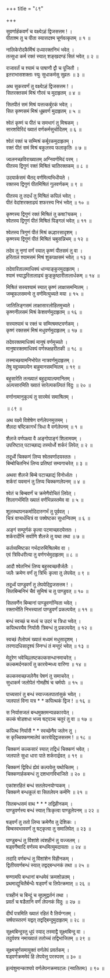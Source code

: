 +++
title = "८९"

+++
  
  
  
  
सुवर्णार्हकवर्णं च वक्ष्येऽहं द्विजसत्तम ! ।  
पीताश्म तु च पीता स्यात्तदश्म चूर्णवत्कृतम् ॥ १ ॥  
  
नालिकेरोदकैर्मिश्रं दध्यारक्तनिभं भवेत् ।  
तत्सुधा कर्म रक्तं स्यात् शङ्खदण्डं सितं भवेत् ॥ २ ॥  
  
राजावर्तं च श्यामं च पाषाणौ द्वौ च पूजितौ ।  
इतराभासशक्ताः स्युः सुधाकर्मसु सुव्रतः ॥ ३ ॥  
  
अथ सुकरवर्णं तु वक्ष्येऽहं द्विजसत्तम ! ।  
सितरक्तसमं मिश्रं गौरवं च मुदाहृतम् ॥ ४ ॥  
  
सितपीतं समं मिश्रं यत्तत्कर्बुरकं भवेत् ।  
सित कृष्णसमं मिश्रं धूम्रवर्ण मुदाहृतम् ॥ ५ ॥  
  
श्वेतं कृष्णं च पीतं च समभागं तु मिश्रकम् ।  
सारशविरिदं ख्यातं वर्णकर्मसुचोदितम् ॥ ६ ॥  
  
श्वेतं रक्तं च सम्मिश्रं कर्बूरकमुदाहृतम् ।  
रक्तं पीतं समं मिश्रं बकुलस्य फलाकृतिः ॥ ७ ॥  
  
ज्वलनच्छविराख्यातम् अग्निवर्णमिदं परम् ।  
पीतस्य द्विगुणं रक्तं मिश्रितं चातिरक्तकम् ॥ ८ ॥  
  
उदयार्कसमं चैतद् वर्णमित्यभिधीयते ।  
रक्तस्य द्विगुणं पीतमिश्रितं गुलवर्णकम् ॥ ९ ॥  
  
पीतस्य तु तदर्धं तु मिश्रितं कपिलं भवेत् ।  
पीतं वेदांशरक्ताढ्यं शफरस्य निभं भवेत् ॥ १० ॥  
  
कृष्णस्य द्विगुणं रक्तं मिश्रितं तु कषा?यकम् ।  
श्वेतस्य द्विगुणं पीतं मिश्रितं पिङ्गलं भवेत् ॥ ११ ॥  
  
श्वेतस्य त्रिगुणं पीतं मिश्रं कल्हारसादृशम् ।  
कृष्णस्य द्विगुणं पीतं मिश्रितं चबुसन्निभम् ॥ १२ ॥  
  
तदेव तु नृणां वर्णं स्यात् कृष्णं पीतसमं तु वा ।  
हरितालं श्यामसमं मिश्रं शुकपक्षसमं भवेत् ॥ १३ ॥  
  
तदेवारितालमाधिक्यं धान्याङ्कुरमुदाहृतम् ।  
श्यामं स्याद्धरितालाढ्यं कुङ्कुष्ठारीतालार्धकम् ॥ १४ ॥  
  
मिश्रितं सस्यश्यामं स्यात् कृष्णं लाक्षासमन्वितम् ।  
जम्बूफलसमन्वे तु वर्णमित्युच्यते मया ॥ १५ ॥  
  
जातिलिङ्गसमं लाक्षासारलोहितमुच्यते ।  
कृष्णनीलसमं मिश्रं केशवर्णमुदाहृतम् ॥ १६ ॥  
  
सस्यश्यामं च रक्तं च सम्मिश्रमष्टवर्णकम् ।  
कृष्णं रक्तसमं मिश्रं मधुवर्णमुदाहृतम् ॥ १७ ॥  
  
तदेवरक्तमाधिक्यं मानुषं वर्णमुच्यते ।  
मानुषारक्तमाधिक्यं वर्णरूक्षहरीतकी ॥ १८ ॥  
  
तस्माच्छयामनिभोपेत नात्रवर्णमुदाहृतम् ।  
तेषु यद्द्रव्यमल्पेन बाहुमानसमन्वितम् ॥ १९ ॥  
  
बहुसारेति तत्ख्यातं बहुद्रव्याल्पमानितम् ।  
अल्पसारमिति ख्यातं सारेल्पकल्पितं विदुः ॥ २० ॥  
  
वर्णानामानुकूल्यं तु सारमेवं समाश्रितम् ।  
  
॥ ८९ ॥  
  
  
  
  
अथ वक्ष्ये विशेषेण वर्णलेपनमुत्तमम् ।  
शैलदा षष्टिकागर्भं त्रिधा वै वर्णलेपनम् ॥ १ ॥  
  
शैलजे वर्णपक्ष्या वै अङ्गोपाङ्गं शिलामयम् ।  
उपरिष्टात् पटाच्छाद्य तस्योर्ध्वे शर्करं लिपेत् ॥ २ ॥  
  
तदूर्ध्वे चिक्कणं लिप्य श्वेतवर्णादयस्ततः ।  
बिम्बोचितनिभं लिप्य प्रतिष्ठां सम्यगाचरेत् ॥ ३ ॥  
  
अथवा शैलजे बिम्बे पटाच्छाद्यं विनोर्ध्वतः ।  
शर्करां यवमानं तु लिप्य चिक्कणलेपनम् ॥ ४ ॥  
  
श्वेतं च बिम्बवर्णं च क्रमेणैवोचितं लिपेत् ।  
शिलागर्भमिति ख्यातं वर्णभिन्नस्तमेव वा ॥ ५ ॥  
  
शूलस्थापनकर्मादिदारुगर्भं तु पूर्ववत् ।  
चित्रं वाप्यर्धचित्रं वा पक्वेष्टका सुधान्वितम् ॥ ६ ॥  
  
अङ्गं सम्पूर्णकं कृत्वा पटमाच्छादयेत्ततः ।  
शर्करादीनि सर्वाणि शैलजे तु यथा तथा ॥ ७ ॥  
  
कर्तव्यमिष्टका गर्भदारुमिश्रितमेव वा ।  
एवं त्रिविधरीत्या तु वर्णगर्भमुदाहृतम् ॥ ८ ॥  
  
आदौ श्वेतनिभं लिप्य बहुस्वच्छसैर्जलैः ।  
जलैः क्रमेण वर्णं तु त्रिभिः कृत्वा तु लेपयेत् ॥ ९ ॥  
  
तदूर्ध्वं पाण्डुवर्णं तु लेपयेद्द्विजसत्तम ! ।  
सितबिम्बनिभं चैवं सुमिश्रं च तु पाण्डुवत् ॥ १० ॥  
  
सितवर्णेन बिम्बानां पाण्डुवर्णान्विता भवेत् ।  
रक्ताभीति निभस्यातां पाण्डुवर्णं प्रकल्पयेत् ॥ ११ ॥  
  
बन्धं स्वच्छं च मध्यं च उदरं च त्रिधा भवेत् ।  
कपित्थस्यैव निर्यासैः त्रिबन्धं तु प्रकल्पयेत् ॥ १२ ॥  
  
स्वच्छं तैलोपमं ख्यातं मध्यमं मधुसादृशम् ।  
तरणादधिसादृश्यं स्निग्धं तं मन्तुरं भवेत् ॥ १३ ॥  
  
मेदुरेण भवेच्छ्लिष्टकल्कसन्धानमाचरेत् ।  
कल्कमर्दनकार्यं तु कारयेन्मध्य वारिणा ॥ १४ ॥  
  
कल्कस्वच्छजलेनैव पेषणं तु समाचरेत् ।  
सुधाकर्म जलोपेतं गोमहीषं च चर्मयोः ॥ १५ ॥  
  
पाच्यसारं तु बन्धं स्याज्जलपातांसुकं भवेत् ।  
जलपातं विना यत्र * * कपित्थकं द्विज ! ॥ १६ ॥  
  
स निर्यासजलं बन्धमुक्तमन्यन्नकारयेत् ।  
कल्कं षोडशधा भज्य षट्पञ्च चतुरं तु वा ॥ १७ ॥  
  
कपित्थ निर्यासै * * स्वच्छेनैव जलेन तु ।  
स कृच्चिक्कणमालेपं कारयेद्द्विजसत्तम ! ॥ १८ ॥  
  
चिक्कणं कल्कसारं स्यात् तद्विधं चिक्कणं भवेत् ।  
जलपाते सुधा धारा पाते शर्करार्द्रवत् ॥ १९ ॥  
  
चिक्कणं द्विविधं ह्येवं कल्पयेत्तु यथोचितम् ।  
चिक्कणार्हकबन्धं तु दशभागविभाजिते ॥ २० ॥  
  
एकांशरहितं बन्धं सतलेपनयोग्यकम् ।  
चिक्कणे बन्धकूलं वा सितलेपन कर्मणि ॥ २१ ॥  
  
सितबन्धसमं वाथ * * * तद्विहीनकम् ।  
पाण्डुवर्णस्य बन्धं स्यात् त्रिःकृत्वा पाण्डुलेपनम् ॥ २२ ॥  
  
षड्वर्णं तु ततो लिप्य क्रमेणैव तु देशिकः ।  
बिम्बस्वभाववर्णं तु षट्कृत्वा तु समालिपेत् ॥ २३ ॥  
  
पाण्डुबन्धं तु विंशांशे त्वंशहीनं तु यज्जलम् ।  
षड्वर्गेष्वादि वर्णस्य बन्धमित्युमदायताः ॥ २४ ॥  
  
तदादि वर्णबन्धं तु विंशांशेन विहीनकम् ।  
द्वितीयवर्णबन्धं स्यात् तद्वद्बन्धनकं तथा ॥ २५ ॥  
  
षण्णामपि बन्धानां बन्धमेवं क्रमशोन्नतम् ।  
प्रथमाद्युचितैर्बन्धैः षड्वर्णं च लिपेत्क्रमात् ॥ २६ ॥  
  
पत्रहीनं च बिन्दुं च सूपमुद्वर्तनं तथा ।  
प्रवर्तं च षडैतानि वर्णं लेपनकं विदुः ॥ २७ ॥  
  
दीर्घं पत्रमिति ख्यातं रहितं वै तिर्यग्गतम् ।  
सर्षपास्तरणं यद्वत् तद्वद्बिन्दुमुदाहृतम् ॥ २८ ॥  
  
सूक्ष्मबिन्दुस्तु धूपं स्याद् तस्माद्वै सूक्ष्मबिन्दु वा ।  
तदुर्वक्त्र नमाख्यातं ततोच्चं तद्विभाजितम् ॥ २९ ॥  
  
सूक्ष्मचूर्णसमायुक्तं वर्णलेपं प्रवर्तकम् ।  
षड्वर्णक्रममेवं हि लेपयेत्तु परस्परम् ॥ ३० ॥  
  
इत्यंशुमान्काश्यपे वर्णलेपनक्रमपटलः (नवतितमः) ॥ ९० ॥  